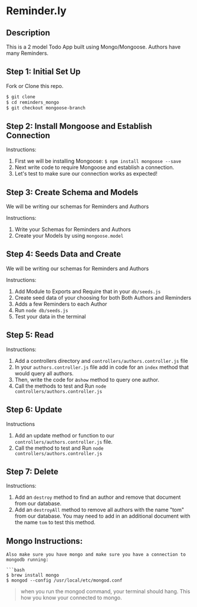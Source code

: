 # Reminder.ly

## Description
This is a 2 model Todo App built using Mongo/Mongoose. Authors have many Reminders.

## Step 1: Initial Set Up

Fork or Clone this repo.

```bash
$ git clone
$ cd reminders_mongo
$ git checkout mongoose-branch
```

## Step 2: Install Mongoose and Establish Connection

Instructions:

1. First we will be installing Mongoose: `$ npm install mongoose --save`
2. Next write code to require Mongoose and establish a connection.
3. Let's test to make sure our connection works as expected!

## Step 3: Create Schema and Models

We will be writing our schemas for Reminders and Authors

Instructions:
1. Write your Schemas for Reminders and Authors
2. Create your Models by using `mongoose.model`

## Step 4: Seeds Data and Create

We will be writing our schemas for Reminders and Authors

Instructions:
1. Add Module to Exports and Require that in your `db/seeds.js`
2. Create seed data of your choosing for both Both Authors and Reminders
3. Adds a few Reminders to each Author
4. Run `node db/seeds.js`
4. Test your data in the terminal

## Step 5: Read

Instructions:
1. Add a controllers directory and `controllers/authors.controller.js` file
2. In your `authors.controller.js` file add in code for an `index` method that would query all authors.
3. Then, write the code for a`show` method to query one author.
4. Call the methods to test and Run `node controllers/authors.controller.js`

## Step 6: Update

Instructions
1. Add an update method or function to our `controllers/authors.controller.js` file.
2. Call the method to test and Run `node controllers/authors.controller.js`


## Step 7: Delete

Instructions:
1. Add an `destroy` method to find an author and remove that document from our database.
2. Add an `destroyAll` method to remove all authors with the name "tom" from our database.  You may need to add in an additional document with the name `tom` to test this method. 

## Mongo Instructions:

```
Also make sure you have mongo and make sure you have a connection to mongodb running:

```bash
$ brew install mongo
$ mongod --config /usr/local/etc/mongod.conf
```

> when you run the mongod command, your terminal should hang. This how you know your connected to mongo.
```
